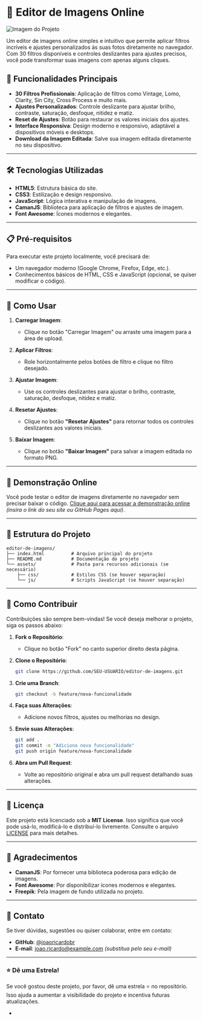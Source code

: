 

# 🎨 Editor de Imagens Online

![Imagem do Projeto](https://static-gcp.freepikcompany.com/web-app/media/freepik-12-780.webp)

Um editor de imagens online simples e intuitivo que permite aplicar filtros incríveis e ajustes personalizados às suas fotos diretamente no navegador. Com 30 filtros disponíveis e controles deslizantes para ajustes precisos, você pode transformar suas imagens com apenas alguns cliques.

## 🚀 Funcionalidades Principais

- **30 Filtros Profissionais**: Aplicação de filtros como Vintage, Lomo, Clarity, Sin City, Cross Process e muito mais.
- **Ajustes Personalizados**: Controle deslizante para ajustar brilho, contraste, saturação, desfoque, nitidez e matiz.
- **Reset de Ajustes**: Botão para restaurar os valores iniciais dos ajustes.
- **Interface Responsiva**: Design moderno e responsivo, adaptável a dispositivos móveis e desktops.
- **Download da Imagem Editada**: Salve sua imagem editada diretamente no seu dispositivo.

---

## 🛠️ Tecnologias Utilizadas

- **HTML5**: Estrutura básica do site.
- **CSS3**: Estilização e design responsivo.
- **JavaScript**: Lógica interativa e manipulação de imagens.
- **CamanJS**: Biblioteca para aplicação de filtros e ajustes de imagem.
- **Font Awesome**: Ícones modernos e elegantes.

---

## 📋 Pré-requisitos

Para executar este projeto localmente, você precisará de:

- Um navegador moderno (Google Chrome, Firefox, Edge, etc.).
- Conhecimentos básicos de HTML, CSS e JavaScript (opcional, se quiser modificar o código).

---

## 🚀 Como Usar

1. **Carregar Imagem**:
   - Clique no botão "Carregar Imagem" ou arraste uma imagem para a área de upload.

2. **Aplicar Filtros**:
   - Role horizontalmente pelos botões de filtro e clique no filtro desejado.

3. **Ajustar Imagem**:
   - Use os controles deslizantes para ajustar o brilho, contraste, saturação, desfoque, nitidez e matiz.

4. **Resetar Ajustes**:
   - Clique no botão **"Resetar Ajustes"** para retornar todos os controles deslizantes aos valores iniciais.

5. **Baixar Imagem**:
   - Clique no botão **"Baixar Imagem"** para salvar a imagem editada no formato PNG.

---

## 🌟 Demonstração Online

Você pode testar o editor de imagens diretamente no navegador sem precisar baixar o código. [Clique aqui para acessar a demonstração online](https://joaoricardobr.github.io/instafix/) *(insira o link do seu site ou GitHub Pages aqui)*.

---

## 📂 Estrutura do Projeto

```
editor-de-imagens/
├── index.html          # Arquivo principal do projeto
├── README.md           # Documentação do projeto
└── assets/             # Pasta para recursos adicionais (se necessário)
    ├── css/            # Estilos CSS (se houver separação)
    └── js/             # Scripts JavaScript (se houver separação)
```

---

## 🤝 Como Contribuir

Contribuições são sempre bem-vindas! Se você deseja melhorar o projeto, siga os passos abaixo:

1. **Fork o Repositório**:
   - Clique no botão "Fork" no canto superior direito desta página.

2. **Clone o Repositório**:
   ```bash
   git clone https://github.com/SEU-USUARIO/editor-de-imagens.git
   ```

3. **Crie uma Branch**:
   ```bash
   git checkout -b feature/nova-funcionalidade
   ```

4. **Faça suas Alterações**:
   - Adicione novos filtros, ajustes ou melhorias no design.

5. **Envie suas Alterações**:
   ```bash
   git add .
   git commit -m "Adiciona nova funcionalidade"
   git push origin feature/nova-funcionalidade
   ```

6. **Abra um Pull Request**:
   - Volte ao repositório original e abra um pull request detalhando suas alterações.

---

## 📜 Licença

Este projeto está licenciado sob a **MIT License**. Isso significa que você pode usá-lo, modificá-lo e distribuí-lo livremente. Consulte o arquivo [LICENSE](LICENSE) para mais detalhes.

---

## 🙏 Agradecimentos

- **CamanJS**: Por fornecer uma biblioteca poderosa para edição de imagens.
- **Font Awesome**: Por disponibilizar ícones modernos e elegantes.
- **Freepik**: Pela imagem de fundo utilizada no projeto.

---

## 📧 Contato

Se tiver dúvidas, sugestões ou quiser colaborar, entre em contato:

- **GitHub**: [@joaoricardobr](https://github.com/joaoricardobr)
- **E-mail**: joao.ricardo@example.com *(substitua pelo seu e-mail)*

---

### ⭐️ Dê uma Estrela!

Se você gostou deste projeto, por favor, dê uma estrela ⭐️ no repositório. Isso ajuda a aumentar a visibilidade do projeto e incentiva futuras atualizações.

-
